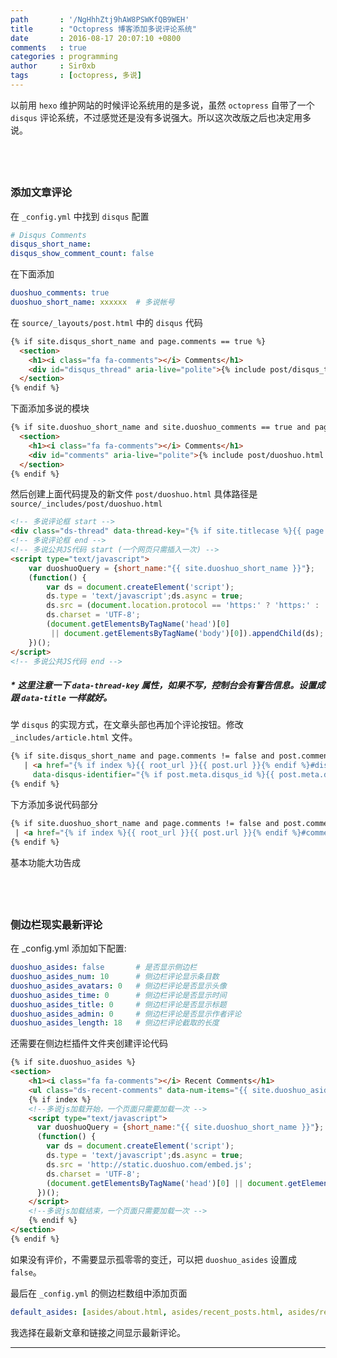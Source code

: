 ```yaml
---
path       : '/NgHhhZtj9hAW8PSWKfQB9WEH'
title      : "Octopress 博客添加多说评论系统"
date       : 2016-08-17 20:07:10 +0800
comments   : true
categories : programming
author     : Sir0xb
tags       : [octopress, 多说]
---
```


以前用 `hexo` 维护网站的时候评论系统用的是多说，虽然 `octopress` 自带了一个 `disqus` 评论系统，不过感觉还是没有多说强大。所以这次改版之后也决定用多说。

## &nbsp;

### 添加文章评论

在 `_config.yml` 中找到 `disqus` 配置

```yml
# Disqus Comments
disqus_short_name:
disqus_show_comment_count: false
```

<!--more-->

在下面添加

```yml
duoshuo_comments: true
duoshuo_short_name: xxxxxx  # 多说帐号
```

在 `source/_layouts/post.html` 中的 `disqus` 代码

```html
{% if site.disqus_short_name and page.comments == true %}
  <section>
    <h1><i class="fa fa-comments"></i> Comments</h1>
    <div id="disqus_thread" aria-live="polite">{% include post/disqus_thread.html %}</div>
  </section>
{% endif %}
```

下面添加多说的模块

```html
{% if site.duoshuo_short_name and site.duoshuo_comments == true and page.comments == true %}
  <section>
    <h1><i class="fa fa-comments"></i> Comments</h1>
    <div id="comments" aria-live="polite">{% include post/duoshuo.html %}</div>
  </section>
{% endif %}
```

然后创建上面代码提及的新文件 `post/duoshuo.html` 具体路径是 `source/_includes/post/duoshuo.html`

```html
<!-- 多说评论框 start -->
<div class="ds-thread" data-thread-key="{% if site.titlecase %}{{ page.title | titlecase }}{% else %}{{ page.title }}{% endif %}" data-title="{% if site.titlecase %}{{ page.title | titlecase }}{% else %}{{ page.title }}{% endif %}" data-url="{{page.previous.url}}"></div>
<!-- 多说评论框 end -->
<!-- 多说公共JS代码 start (一个网页只需插入一次) -->
<script type="text/javascript">
    var duoshuoQuery = {short_name:"{{ site.duoshuo_short_name }}"};
	(function() {
		var ds = document.createElement('script');
		ds.type = 'text/javascript';ds.async = true;
		ds.src = (document.location.protocol == 'https:' ? 'https:' : 'http:') + '//static.duoshuo.com/embed.js';
		ds.charset = 'UTF-8';
		(document.getElementsByTagName('head')[0]
		 || document.getElementsByTagName('body')[0]).appendChild(ds);
	})();
</script>
<!-- 多说公共JS代码 end -->
```

##### * 这里注意一下 `data-thread-key` 属性，如果不写，控制台会有警告信息。设置成跟 `data-title` 一样就好。

学 `disqus` 的实现方式，在文章头部也再加个评论按钮。修改 `_includes/article.html` 文件。

```html
{% if site.disqus_short_name and page.comments != false and post.comments != false and site.disqus_show_comment_count == true %}
   | <a href="{% if index %}{{ root_url }}{{ post.url }}{% endif %}#disqus_thread"
     data-disqus-identifier="{% if post.meta.disqus_id %}{{ post.meta.disqus_id }}{% else %}{{ site.url }}{{ post.url }}{% endif %}">Comments</a>
{% endif %}
```

下方添加多说代码部分

```html
{% if site.duoshuo_short_name and page.comments != false and post.comments != false and site.duoshuo_comments == true %}
 | <a href="{% if index %}{{ root_url }}{{ post.url }}{% endif %}#comments">评论</a>
{% endif %}
```

基本功能大功告成

## &nbsp;

### 侧边栏现实最新评论

在 _config.yml 添加如下配置:

```yml
duoshuo_asides: false       # 是否显示侧边栏
duoshuo_asides_num: 10      # 侧边栏评论显示条目数
duoshuo_asides_avatars: 0   # 侧边栏评论是否显示头像
duoshuo_asides_time: 0      # 侧边栏评论是否显示时间
duoshuo_asides_title: 0     # 侧边栏评论是否显示标题
duoshuo_asides_admin: 0     # 侧边栏评论是否显示作者评论
duoshuo_asides_length: 18   # 侧边栏评论截取的长度
```

还需要在侧边栏插件文件夹创建评论代码

```html
{% if site.duoshuo_asides %}
<section>
    <h1><i class="fa fa-comments"></i> Recent Comments</h1>
    <ul class="ds-recent-comments" data-num-items="{{ site.duoshuo_asides_num }}" data-show-avatars="{{ site.duoshuo_asides_avatars }}" data-show-time="{{ site.duoshuo_asides_time }}" data-show-title="{{ site.duoshuo_asides_title }}" data-show-admin="{{ site.duoshuo_asides_admin }}" data-excerpt-length="{{ site.duoshuo_asides_length }}"></ul>
    {% if index %}
    <!--多说js加载开始，一个页面只需要加载一次 -->
    <script type="text/javascript">
      var duoshuoQuery = {short_name:"{{ site.duoshuo_short_name }}"};
      (function() {
        var ds = document.createElement('script');
        ds.type = 'text/javascript';ds.async = true;
        ds.src = 'http://static.duoshuo.com/embed.js';
        ds.charset = 'UTF-8';
        (document.getElementsByTagName('head')[0] || document.getElementsByTagName('body')[0]).appendChild(ds);
      })();
    </script>
    <!--多说js加载结束，一个页面只需要加载一次 -->
    {% endif %}
</section>
{% endif %}
```

如果没有评价，不需要显示孤零零的变迁，可以把 `duoshuo_asides` 设置成 `false`。

最后在 `_config.yml` 的侧边栏数组中添加页面

```yml
default_asides: [asides/about.html, asides/recent_posts.html, asides/recent_comments.html, asides/links.html, asides/github.html, asides/delicious.html, asides/pinboard.html, asides/googleplus.html]
```

我选择在最新文章和链接之间显示最新评论。

***
